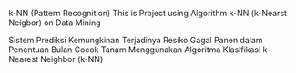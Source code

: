 ﻿k-NN (Pattern Recognition)
This is Project using Algorithm k-NN (k-Nearst Neigbor) on Data Mining

Sistem Prediksi Kemungkinan Terjadinya Resiko Gagal Panen dalam Penentuan Bulan Cocok Tanam Menggunakan Algoritma Klasifikasi k-Nearest Neighbor (k-NN)